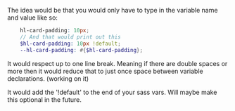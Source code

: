 The idea would be that you would only have to type in the variable name and value like so:
```scss
    hl-card-padding: 10px;
    // And that would print out this 
    $hl-card-padding: 10px !default; 
    --hl-card-padding: #{$hl-card-padding};
```

It would respect up to one line break. Meaning if there are double spaces or more then it would reduce that to just once space between variable declarations. (working on it)

It would add the '!default' to the end of your sass vars. Will maybe make this optional in the future.